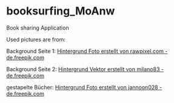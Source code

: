 # booksurfing_MoAnw
Book sharing Application

Used pictures are from:

Background Seite 1: <a href="https://de.freepik.com/fotos-vektoren-kostenlos/hintergrund">Hintergrund Foto erstellt von rawpixel.com - de.freepik.com</a>

Background Seite 2: <a href="https://de.freepik.com/fotos-vektoren-kostenlos/hintergrund">Hintergrund Vektor erstellt von milano83 - de.freepik.com</a>

gestapelte Bücher: <a href="https://de.freepik.com/fotos-vektoren-kostenlos/hintergrund">Hintergrund Foto erstellt von jannoon028 - de.freepik.com</a>
